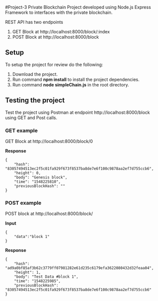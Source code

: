 #Project-3  Private Blockchain
Project developed using Node.js Express Framework to interfaces with the private blockchain.

REST API has two endpoints
1. GET Block at http://localhost:8000/block/:index
2. POST Block at http://localhost:8000/block

## Setup 

To setup the project for review do the following:
1. Download the project.
2. Run command __npm install__ to install the project dependencies.
3. Run command __node simpleChain.js__ in the root directory.


## Testing the project

Test the project using Postman at endpoint http://localhost:8000/block using GET and Post calls.

### GET example 

GET Block at http://localhost:8000/block/0

__Response__

```
{
    "hash": "83057494513ec2f5c01fa929f673f8537ba8de7e6f100c9878aa2ef7d755ccb6",
    "height": 0,
    "body": "Genesis block",
    "time": "1548225810",
    "previousBlockHash": ""
}
```
### POST example 

POST block at http://localhost:8000/block/

__Input__ 
```
{
    "data":"block 1"
}
```
__Response__

```
{
    "hash": "ad9a0bf85af3b62c3779ff07981282e61d235c6179efa3622080432d32feaa04",
    "height": 1,
    "body": "Test Data #block 1",
    "time": "1548225985",
    "previousBlockHash": "83057494513ec2f5c01fa929f673f8537ba8de7e6f100c9878aa2ef7d755ccb6"
}
```


